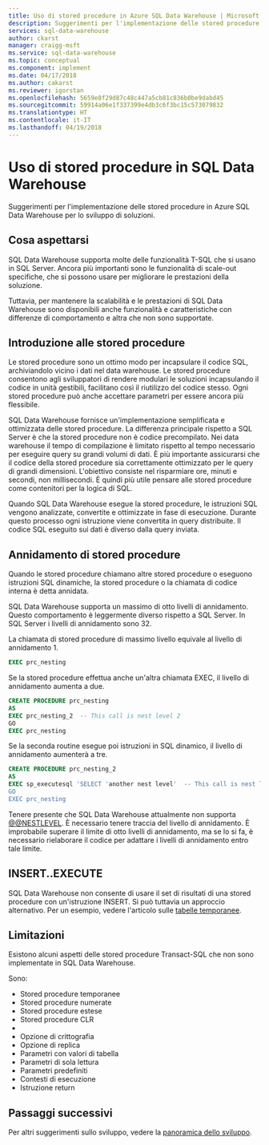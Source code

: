 ```yaml
---
title: Uso di stored procedure in Azure SQL Data Warehouse | Microsoft Docs
description: Suggerimenti per l'implementazione delle stored procedure in Azure SQL Data Warehouse per lo sviluppo di soluzioni.
services: sql-data-warehouse
author: ckarst
manager: craigg-msft
ms.service: sql-data-warehouse
ms.topic: conceptual
ms.component: implement
ms.date: 04/17/2018
ms.author: cakarst
ms.reviewer: igorstan
ms.openlocfilehash: 5659e8f29d87c48c447a5cb81c836b0be9dabd45
ms.sourcegitcommit: 59914a06e1f337399e4db3c6f3bc15c573079832
ms.translationtype: HT
ms.contentlocale: it-IT
ms.lasthandoff: 04/19/2018
---
```

# <a name="using-stored-procedures-in-sql-data-warehouse"></a>Uso di stored procedure in SQL Data Warehouse
Suggerimenti per l'implementazione delle stored procedure in Azure SQL Data Warehouse per lo sviluppo di soluzioni.

## <a name="what-to-expect"></a>Cosa aspettarsi

SQL Data Warehouse supporta molte delle funzionalità T-SQL che si usano in SQL Server. Ancora più importanti sono le funzionalità di scale-out specifiche, che si possono usare per migliorare le prestazioni della soluzione.

Tuttavia, per mantenere la scalabilità e le prestazioni di SQL Data Warehouse sono disponibili anche funzionalità e caratteristiche con differenze di comportamento e altra che non sono supportate.


## <a name="introducing-stored-procedures"></a>Introduzione alle stored procedure
Le stored procedure sono un ottimo modo per incapsulare il codice SQL, archiviandolo vicino i dati nel data warehouse. Le stored procedure consentono agli sviluppatori di rendere modulari le soluzioni incapsulando il codice in unità gestibili, facilitano così il riutilizzo del codice stesso. Ogni stored procedure può anche accettare parametri per essere ancora più flessibile.

SQL Data Warehouse fornisce un'implementazione semplificata e ottimizzata delle stored procedure. La differenza principale rispetto a SQL Server è che la stored procedure non è codice precompilato. Nei data warehouse il tempo di compilazione è limitato rispetto al tempo necessario per eseguire query su grandi volumi di dati. È più importante assicurarsi che il codice della stored procedure sia correttamente ottimizzato per le query di grandi dimensioni. L'obiettivo consiste nel risparmiare ore, minuti e secondi, non millisecondi. È quindi più utile pensare alle stored procedure come contenitori per la logica di SQL.     

Quando SQL Data Warehouse esegue la stored procedure, le istruzioni SQL vengono analizzate, convertite e ottimizzate in fase di esecuzione. Durante questo processo ogni istruzione viene convertita in query distribuite. Il codice SQL eseguito sui dati è diverso dalla query inviata.

## <a name="nesting-stored-procedures"></a>Annidamento di stored procedure
Quando le stored procedure chiamano altre stored procedure o eseguono istruzioni SQL dinamiche, la stored procedure o la chiamata di codice interna è detta annidata.

SQL Data Warehouse supporta un massimo di otto livelli di annidamento. Questo comportamento è leggermente diverso rispetto a SQL Server. In SQL Server i livelli di annidamento sono 32.

La chiamata di stored procedure di massimo livello equivale al livello di annidamento 1.

```sql
EXEC prc_nesting
```
Se la stored procedure effettua anche un'altra chiamata EXEC, il livello di annidamento aumenta a due.

```sql
CREATE PROCEDURE prc_nesting
AS
EXEC prc_nesting_2  -- This call is nest level 2
GO
EXEC prc_nesting
```
Se la seconda routine esegue poi istruzioni in SQL dinamico, il livello di annidamento aumenterà a tre.

```sql
CREATE PROCEDURE prc_nesting_2
AS
EXEC sp_executesql 'SELECT 'another nest level'  -- This call is nest level 2
GO
EXEC prc_nesting
```

Tenere presente che SQL Data Warehouse attualmente non supporta [@@NESTLEVEL](/sql/t-sql/functions/nestlevel-transact-sql). È necessario tenere traccia del livello di annidamento. È improbabile superare il limite di otto livelli di annidamento, ma se lo si fa, è necessario rielaborare il codice per adattare i livelli di annidamento entro tale limite.

## <a name="insertexecute"></a>INSERT..EXECUTE
SQL Data Warehouse non consente di usare il set di risultati di una stored procedure con un'istruzione INSERT. Si può tuttavia un approccio alternativo. Per un esempio, vedere l'articolo sulle [tabelle temporanee](sql-data-warehouse-tables-temporary.md). 

## <a name="limitations"></a>Limitazioni
Esistono alcuni aspetti delle stored procedure Transact-SQL che non sono implementate in SQL Data Warehouse.

Sono:

* Stored procedure temporanee
* Stored procedure numerate
* Stored procedure estese
* Stored procedure CLR
* 
* Opzione di crittografia
* Opzione di replica
* Parametri con valori di tabella
* Parametri di sola lettura
* Parametri predefiniti
* Contesti di esecuzione
* Istruzione return

## <a name="next-steps"></a>Passaggi successivi
Per altri suggerimenti sullo sviluppo, vedere la [panoramica dello sviluppo](sql-data-warehouse-overview-develop.md).

